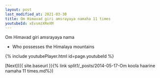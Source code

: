 ```yaml
---
layout: post
last_modified_at: 2021-03-30
title: Om Himavad giri amsrayaya namaha 11 times
youtubeId: xEvsmzXReXM
---
```

 
 
Om Himavad giri amsrayaya nama 
 
 -  Who possesses the Himalaya mountains 
 
  
 
  
 
 
 
 
 
 


{% include youtubePlayer.html id=page.youtubeId %}
 
[Next]({{ site.baseurl }}{% link  split1/_posts/2014-05-17-Om koola haarine namaha 11 times.md%})
 
